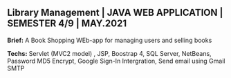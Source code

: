 ## Library Management | JAVA WEB APPLICATION | SEMESTER 4/9 | MAY.2021

**Brief:** A Book Shopping WEb-app for managing users and selling books

**Techs:** Servlet (MVC2 model) , JSP, Boostrap 4, SQL Server, NetBeans, Password MD5 Encrypt, Google Sign-In Intergration, Send email using Gmail SMTP

